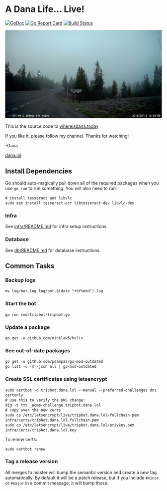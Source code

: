 # A Dana Life... Live!

[![GoDoc](https://godoc.org/github.com/dmerrick/danalol-stream?status.svg)](https://godoc.org/github.com/dmerrick/danalol-stream)
[![Go Report Card](https://goreportcard.com/badge/github.com/dmerrick/danalol-stream)](https://goreportcard.com/report/github.com/dmerrick/danalol-stream)
[![Build Status](https://img.shields.io/endpoint.svg?url=https%3A%2F%2Factions-badge.atrox.dev%2Fdmerrick%2Fdanalol-stream%2Fbadge&style=flat)](https://actions-badge.atrox.dev/dmerrick/danalol-stream/goto)

![](assets/stream-screencap.jpg)

This is the source code to [whereisdana.today](http://whereisdana.today)

If you like it, please follow my channel. Thanks for watching!

-Dana

[dana.lol](https://dana.lol)


## Install Dependencies

Go should auto-magically pull down all of the required packages when you use `go run` to run something.
You will also need to run:

```
# install tesseract and libvlc
sudo apt install tesseract-ocr libtesseract-dev libvlc-dev
```

### Infra

See [infra/README.md](infra/README.md) for infra setup instructions.

### Database

See [db/README.md](#) for database instructions.


## Common Tasks

### Backup logs

```
mv log/bot.log log/bot.$(date "+%Y%m%d").log
```

### Start the bot

```
go run cmd/tripbot/tripbot.go
```


### Update a package

```
go get -u github.com/nicklaw5/helix
```

### See out-of-date packages
```
go get -u github.com/psampaz/go-mod-outdated
go list -u -m -json all | go-mod-outdated
```


### Create SSL certificates using letsencrypt
```
sudo certbot -d tripbot.dana.lol --manual --preferred-challenges dns certonly
# use this to verify the DNS change:
dig -t txt _acme-challenge.tripbot.dana.lol
# copy over the new certs
sudo cp /etc/letsencrypt/live/tripbot.dana.lol/fullchain.pem infra/certs/tripbot.dana.lol.fullchain.pem
sudo cp /etc/letsencrypt/live/tripbot.dana.lol/privkey.pem infra/certs/tripbot.dana.lol.key
```

To renew certs:
```
sudo certbot renew
```

### Tag a release version

All merges to master will bump the semantic version and create a new tag automatically.
By default it will be a patch release, but if you include `#minor` or `#major` in a commit message, it will bump those.
